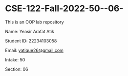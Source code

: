 # CSE-122-Fall-2022-50--06-
This is an OOP lab repository

Name: Yeasir Arafat Atik

Student ID: 22234103058

Email: yatique26@gmail.com

Intake: 50

Section: 06
